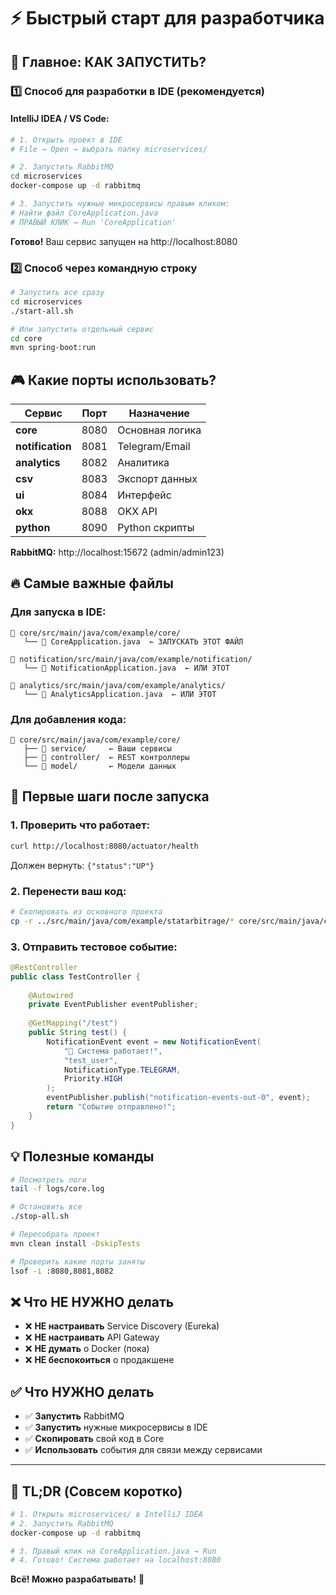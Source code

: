 # ⚡ Быстрый старт для разработчика

## 🎯 Главное: КАК ЗАПУСТИТЬ?

### 1️⃣ Способ для разработки в IDE (рекомендуется)

#### IntelliJ IDEA / VS Code:
```bash
# 1. Открыть проект в IDE
# File → Open → выбрать папку microservices/

# 2. Запустить RabbitMQ
cd microservices
docker-compose up -d rabbitmq

# 3. Запустить нужные микросервисы правым кликом:
# Найти файл CoreApplication.java
# ПРАВЫЙ КЛИК → Run 'CoreApplication'
```

**Готово!** Ваш сервис запущен на http://localhost:8080

### 2️⃣ Способ через командную строку
```bash
# Запустить все сразу
cd microservices
./start-all.sh

# Или запустить отдельный сервис
cd core
mvn spring-boot:run
```

## 🎮 Какие порты использовать?

| Сервис | Порт | Назначение |
|---------|------|------------|
| **core** | 8080 | Основная логика |
| **notification** | 8081 | Telegram/Email |
| **analytics** | 8082 | Аналитика |
| **csv** | 8083 | Экспорт данных |
| **ui** | 8084 | Интерфейс |
| **okx** | 8088 | OKX API |
| **python** | 8090 | Python скрипты |

**RabbitMQ:** http://localhost:15672 (admin/admin123)

## 🔥 Самые важные файлы

### Для запуска в IDE:
```
📁 core/src/main/java/com/example/core/
   └── 📄 CoreApplication.java  ← ЗАПУСКАТЬ ЭТОТ ФАЙЛ

📁 notification/src/main/java/com/example/notification/
   └── 📄 NotificationApplication.java  ← ИЛИ ЭТОТ

📁 analytics/src/main/java/com/example/analytics/
   └── 📄 AnalyticsApplication.java  ← ИЛИ ЭТОТ
```

### Для добавления кода:
```
📁 core/src/main/java/com/example/core/
   ├── 📄 service/     ← Ваши сервисы
   ├── 📄 controller/  ← REST контроллеры  
   └── 📄 model/       ← Модели данных
```

## 🚀 Первые шаги после запуска

### 1. Проверить что работает:
```bash
curl http://localhost:8080/actuator/health
```
Должен вернуть: `{"status":"UP"}`

### 2. Перенести ваш код:
```bash
# Скопировать из основного проекта
cp -r ../src/main/java/com/example/statarbitrage/* core/src/main/java/com/example/core/
```

### 3. Отправить тестовое событие:
```java
@RestController
public class TestController {
    
    @Autowired
    private EventPublisher eventPublisher;
    
    @GetMapping("/test")
    public String test() {
        NotificationEvent event = new NotificationEvent(
            "🎉 Система работает!", 
            "test_user", 
            NotificationType.TELEGRAM, 
            Priority.HIGH
        );
        eventPublisher.publish("notification-events-out-0", event);
        return "Событие отправлено!";
    }
}
```

## 💡 Полезные команды

```bash
# Посмотреть логи
tail -f logs/core.log

# Остановить все
./stop-all.sh

# Пересобрать проект
mvn clean install -DskipTests

# Проверить какие порты заняты
lsof -i :8080,8081,8082
```

## ❌ Что НЕ НУЖНО делать

- ❌ **НЕ настраивать** Service Discovery (Eureka)
- ❌ **НЕ настраивать** API Gateway  
- ❌ **НЕ думать** о Docker (пока)
- ❌ **НЕ беспокоиться** о продакшене

## ✅ Что НУЖНО делать

- ✅ **Запустить** RabbitMQ
- ✅ **Запустить** нужные микросервисы в IDE
- ✅ **Скопировать** свой код в Core
- ✅ **Использовать** события для связи между сервисами

---

## 🎯 TL;DR (Совсем коротко)

```bash
# 1. Открыть microservices/ в IntelliJ IDEA
# 2. Запустить RabbitMQ
docker-compose up -d rabbitmq

# 3. Правый клик на CoreApplication.java → Run
# 4. Готово! Система работает на localhost:8080
```

**Всё! Можно разрабатывать!** 🚀